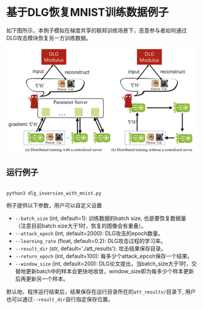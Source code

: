 # 基于DLG恢复MNIST训练数据例子

如下图所示，本例子模拟在梯度共享的联邦训练场景下，恶意参与者如何通过DLG攻击模块恢复另一方训练数据。

<p align="center">
  <img src="../../../docs/images/dlg_example.png?raw=true" width="700" title="DLG attack in federated learning"/>
</p>

## 运行例子

```shell

python3 dlg_inversion_with_mnist.py

```

例子提供以下参数，用户可以自定义设置

- `--batch_size` (int, default=1): 训练数据的batch size, 也是要恢复数据量 （注意目前batch size大于1时，恢复的图像会有重叠）。
- `--attack_epoch` (int, default=2000): DLG攻击的epoch数量。
- `--learning_rate` (float, default=0.2): DLG攻击过程的学习率。
- `--result_dir` (str, default='./att_results'): 攻击结果保存目录。
- `--return_epoch` (int, default=100): 每多少个attack_epcoh保存一个结果。
- `--window_size` (int, default=200): DLG论文提出，当batch_size大于1时，交替地更新batch中的样本会更快地收敛，window_size即为每多少个样本更新后再更新另一个样本。


默认地，程序运行结束后，结果保存在运行目录所在的`att_results/`目录下, 用户也可以通过`--result_dir`自行指定保存位置。